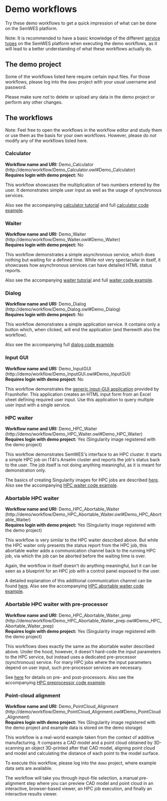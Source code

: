 # Demo workflows
Try these demo workflows to get a quick impression of what can be done on the
SemWES platform.

Note: It is recommended to have a basic knowledge of the different [service
types](./service_types.md) on the SemWES platform when executing the demo
workflows, as it will lead to a better understanding of what these workflows
actually do.

## The demo project
Some of the workflows listed here require certain input files. For those
workflows, please log into the `demo` project with your usual username and
password.

Please make sure _not_ to delete or upload any data in the demo project or
perform any other changes.

## The workflows
Note: Feel free to open the workflows in the workflow editor and study them or
use them as the basis for your own workflows. However, please do _not_ modify
any of the workflows listed here.

### Calculator
**Workflow name and URI:** Demo_Calculator (http://demo/workflow/Demo_Calculator.owl#Demo_Calculator)<br/>
**Requires login with demo project:** No

This workflow showcases the multiplication of two numbers entered by the user.
It demonstrates simple user input as well as the usage of synchronous services.

Also see the accompanying [calculator
tutorial](../tutorials/services/python_sync_calculator.md) and full
[calculator code example](../code_examples/Python/sync_calculator).

### Waiter
**Workflow name and URI:** Demo_Waiter (http://demo/workflow/Demo_Waiter.owl#Demo_Waiter)<br/>
**Requires login with demo project:** No

This workflow demonstrates a simple asynchronous service, which does nothing
but waiting for a defined time. While not very spectacular in itself, it
showcases how asynchronous services can have detailed HTML status reports.

Also see the accompanying [waiter
tutorial](../tutorials/services/python_async_waiter.md) and full [waiter code
example](../code_examples/Python/async_waiter).

### Dialog
**Workflow name and URI:** Demo_Dialog (http://demo/workflow/Demo_Dialog.owl#Demo_Dialog)<br/>
**Requires login with demo project:** No

This workflow demonstrates a simple application service. It contains only a
button which, when clicked, will end the application (and therewith also the
workflow).

Also see the accompanying full [dialog code
example](../code_examples/Python/app_simple).

### Input GUI
**Workflow name and URI:** Demo_InputGUI (http://demo/workflow/Demo_InputGUI.owl#Demo_InputGUI)<br/>
**Requires login with demo project:** No

This workflow demonstrates the [generic input-GUI
application](../workflow_creation/utilities_auto_gui.md) provided by
Fraunhofer.  This application creates an HTML input form from an Excel sheet
defining required user input.  Use this application to query multiple user
input with a single service.

### HPC waiter
**Workflow name and URI:** Demo_HPC_Waiter (http://demo/workflow/Demo_HPC_Waiter.owl#Demo_HPC_Waiter)<br/>
**Requires login with demo project:** Yes (Singularity image registered with the demo project)

This workflow demonstrates SemWES's interface to an HPC cluster. It starts
a simple HPC job on IT4I's Anselm cluster and reports the job's status back to
the user. The job itself is not doing anything meaningful, as it is meant for
demonstration only.

The basics of creating Singularity images for HPC jobs are described
[here](../service_implementation/basics_singularity.md).  Also see the
accompanying [HPC waiter code example](../code_examples/Singularity/waiter).

### Abortable HPC waiter
**Workflow name and URI:** Demo_HPC_Abortable_Waiter (http://demo/workflow/Demo_HPC_Abortable_Waiter.owl#Demo_HPC_Abortable_Waiter)<br/>
**Requires login with demo project:** Yes (Singularity image registered with the demo project)

This workflow is very similar to the HPC waiter described above. But while the
HPC waiter only presents the status report from the HPC job, this abortable
waiter adds a communication channel back to the running HPC job, via which the
job can be aborted before the waiting time is over.

Again, the workflow in itself doesn't do anything meaningful, but it can be
seen as a blueprint for an HPC job with a control panel exposed to the user.

A detailed explanation of this additional communication channel can be found
[here](../service_implementation/advanced_hpc_notifications.md).  Also see the
accompanying [HPC abortable waiter code
example](../code_examples/Singularity/abortable_waiter).

### Abortable HPC waiter with pre-processor
**Workflow name and URI:** Demo_HPC_Abortable_Waiter_prep (http://demo/workflow/Demo_HPC_Abortable_Waiter_prep.owl#Demo_HPC_Abortable_Waiter_prep)<br/>
**Requires login with demo project:** Yes (Singularity image registered with the demo project)

This workflows does exactly the same as the abortable waiter described above.
Under the hood, however, it doesn't hard-code the input parameters to the HPC
service, but instead uses a dedicated pre-processor (synchronous) service. For
many HPC jobs where the input parameters depend on user input, such pre-processor
services are necessary.

See [here](../workflow_creation/HPC_prepost.md) for details on pre- and
post-processors. Also see the accompanying [HPC preprocessor code
example](../code_examples/Python/sync_HPC_preprocessor).

### Point-cloud alignment
**Workflow name and URI:** Demo_PointCloud_Alignment (http://demo/workflow/Demo_PointCloud_Alignment.owl#Demo_PointCloud_Alignment)<br/>
**Requires login with demo project:** Yes (Singularity image registered with the demo project and example data is stored on the demo storage)

This workflow is a real-world example taken from the context of additive
manufacturing. It compares a CAD model and a point cloud obtained by
3D-scanning an object 3D-printed after that CAD model, aligning point cloud and
model and calculating the distance of each point to the model surface.

To execute this workflow, please log into the `demo` project, where example
data sets are available.

The workflow will take you through input-file selection, a manual pre-alignment
step where you can preview CAD model and point cloud in an interactive,
browser-based viewer, an HPC job execution, and finally an interactive results
viewer.
